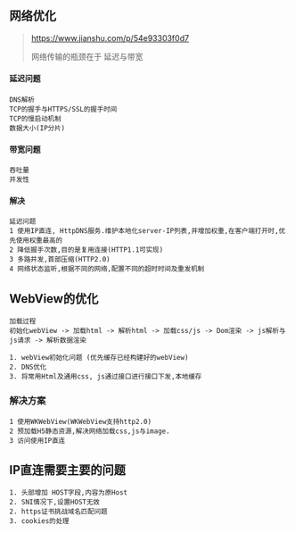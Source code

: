 ## 网络优化
> https://www.jianshu.com/p/54e93303f0d7
> 
> 网络传输的瓶颈在于 延迟与带宽

#### 延迟问题
```
DNS解析
TCP的握手与HTTPS/SSL的握手时间
TCP的慢启动机制
数据大小(IP分片)
```
#### 带宽问题

```
吞吐量
并发性
```

#### 解决
```
延迟问题
1 使用IP直连, HttpDNS服务.维护本地化server-IP列表,并增加权重,在客户端打开时,优先使用权重最高的
2 降低握手次数,目的是复用连接(HTTP1.1可实现)
3 多路并发,首部压缩(HTTP2.0)
4 网络状态监听,根据不同的网络,配置不同的超时时间及重发机制

```


## WebView的优化

```
加载过程
初始化webView -> 加载html -> 解析html -> 加载css/js -> Dom渲染 -> js解析与js请求 -> 解析数据渲染

1. webView初始化问题 (优先缓存已经构建好的webView)
2. DNS优化
3. 将常用Html及通用css, js通过接口进行接口下发,本地缓存

```


### 解决方案
```
1 使用WKWebView(WKWebView支持http2.0)
2 预加载H5静态资源,解决网络加载css,js与image.
3 访问使用IP直连

```
## IP直连需要主要的问题
```
1. 头部增加 HOST字段,内容为原Host
2. SNI情况下,设置HOST无效
2. https证书挑战域名匹配问题
3. cookies的处理




```

